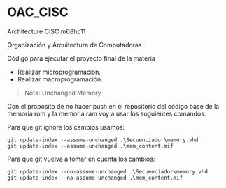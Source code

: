# OAC_CISC
  Architecture CISC m68hc11

Organización y Arquitectura de Computadoras

Código para ejecutar el proyecto final de la materia
- Realizar microprogramación.
- Realizar macroprogramación.

> Nota: Unchanged Memory

Con el proposito de no hacer push en el repositorio del código base de la memoria rom y la memoria ram voy a usar los soguientes comandos:

Para que git ignore los cambios usamos:
```
git update-index --assume-unchanged .\Secuenciador\memory.vhd
git update-index --assume-unchanged .\mem_content.mif
```

Para que git vuelva a tomar en cuenta los cambios:
```
git update-index --no-assume-unchanged .\Secuenciador\memory.vhd
git update-index --no-assume-unchanged .\mem_content.mif
```